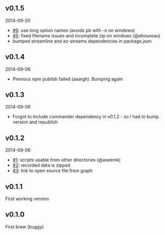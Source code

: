 ## v0.1.5
2014-09-20
* [#6](https://github.com/Sage/streamline-flamegraph/issues/6): use long option names (avoids pb with -n on windows)
* [#5](https://github.com/Sage/streamline-flamegraph/issues/5): fixed filename issues and incomplete zip on windows (@eboureau)
* bumped streamline and ez-streams dependencies in package.json

## v0.1.4
2014-09-06
* Previous npm publish failed (aaargh). Bumping again

## v0.1.3
2014-09-06
* Forgot to include commander dependency in v0.1.2 - so I had to bump version and republish

## v0.1.2
2014-09-06
* [#1](https://github.com/Sage/streamline-flamegraph/pull/1): scripts usable from other directories (@aseemk)
* [#2](https://github.com/Sage/streamline-flamegraph/issues/2): recorded data is zipped
* [#3](https://github.com/Sage/streamline-flamegraph/issues/3): link to open source file from graph

## v0.1.1
First working version

## v0.1.0
First brew (buggy)
